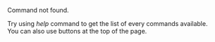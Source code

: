 Command not found.  
  
Try using *help* command to get the list of every commands available.  
You can also use buttons at the top of the page. 